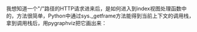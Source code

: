 我想知道一个"/"路径的HTTP请求进来后，是如何进入到index视图处理函数中的，方法很简单，Python中通过sys._getframe方法能得到当前上下文的调用栈，拿到调用栈后，用pygraphviz把它画出来：
